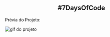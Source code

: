 <h2 style="text-align: center;">#7DaysOfCode</h2>

<p>Prévia do Projeto: </p>

<img src="video.gif" alt="gif do projeto">

